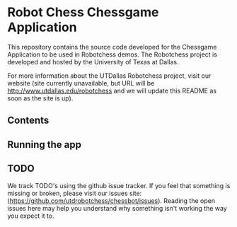 Robot Chess Chessgame Application
========

This repository contains the source code developed for the Chessgame
Application to be used in Robotchess demos. The Robotchess project is developed
and hosted by the University of Texas at Dallas.

For more information about the UTDallas Robotchess project, visit our website
(site currently unavailable, but URL will be http://www.utdallas.edu/robotchess
and we will update this README as soon as the site is up).

Contents
--------

Running the app
--------


TODO
--------
We track TODO's using the github issue tracker. If you feel that something is
missing or broken, please visit our issues site: (https://github.com/utdrobotchess/chessbot/issues).
Reading the open issues here may help you understand why something isn't
working the way you expect it to.
